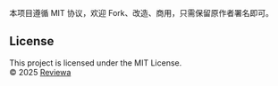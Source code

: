 
本项目遵循 MIT 协议，欢迎 Fork、改造、商用，只需保留原作者署名即可。



## License

This project is licensed under the MIT License.  
© 2025 [Reviewa](https://github.com/Reviewa)